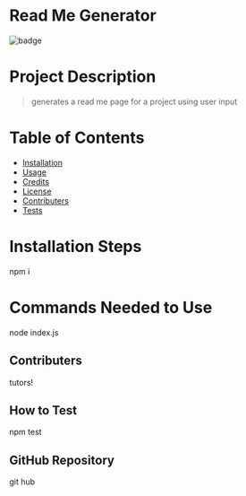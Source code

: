 

# Read Me Generator

<a name="license"></a>
![badge](https://img.shields.io/badge/License-MIT-blue.svg)
    
# Project Description
>  generates a read me page for a project using user input
    
    
# Table of Contents
 * [Installation](#installation)
 * [Usage](#usage)
 * [Credits](#credits)
 * [License](#license)
 * [Contributers](#contributers)
 * [Tests](#tests)

 <a name="installation"></a>
# Installation Steps
  npm i
    
  <a name="usage"> </a>
# Commands Needed to Use 
   node index.js
   
   <a name="contributers"></a>
## Contributers
   tutors! 
 
   <a name ="tests"> </a>
## How to Test
   npm test
   
   <a name="repository"></a>
## GitHub Repository
   git hub
    
    